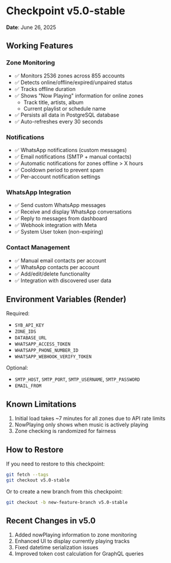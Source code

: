 # Checkpoint v5.0-stable

**Date**: June 26, 2025

## Working Features

### Zone Monitoring
- ✅ Monitors 2536 zones across 855 accounts
- ✅ Detects online/offline/expired/unpaired status
- ✅ Tracks offline duration
- ✅ Shows "Now Playing" information for online zones
  - Track title, artists, album
  - Current playlist or schedule name
- ✅ Persists all data in PostgreSQL database
- ✅ Auto-refreshes every 30 seconds

### Notifications
- ✅ WhatsApp notifications (custom messages)
- ✅ Email notifications (SMTP + manual contacts)
- ✅ Automatic notifications for zones offline > X hours
- ✅ Cooldown period to prevent spam
- ✅ Per-account notification settings

### WhatsApp Integration
- ✅ Send custom WhatsApp messages
- ✅ Receive and display WhatsApp conversations
- ✅ Reply to messages from dashboard
- ✅ Webhook integration with Meta
- ✅ System User token (non-expiring)

### Contact Management
- ✅ Manual email contacts per account
- ✅ WhatsApp contacts per account
- ✅ Add/edit/delete functionality
- ✅ Integration with discovered user data

## Environment Variables (Render)

Required:
- `SYB_API_KEY`
- `ZONE_IDS`
- `DATABASE_URL`
- `WHATSAPP_ACCESS_TOKEN`
- `WHATSAPP_PHONE_NUMBER_ID`
- `WHATSAPP_WEBHOOK_VERIFY_TOKEN`

Optional:
- `SMTP_HOST`, `SMTP_PORT`, `SMTP_USERNAME`, `SMTP_PASSWORD`
- `EMAIL_FROM`

## Known Limitations

1. Initial load takes ~7 minutes for all zones due to API rate limits
2. NowPlaying only shows when music is actively playing
3. Zone checking is randomized for fairness

## How to Restore

If you need to restore to this checkpoint:

```bash
git fetch --tags
git checkout v5.0-stable
```

Or to create a new branch from this checkpoint:

```bash
git checkout -b new-feature-branch v5.0-stable
```

## Recent Changes in v5.0

1. Added nowPlaying information to zone monitoring
2. Enhanced UI to display currently playing tracks
3. Fixed datetime serialization issues
4. Improved token cost calculation for GraphQL queries